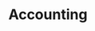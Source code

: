 ---
title: 'Accounting'
weight: 10
meta_title: "Account - Accounting - MultiSafepay Docs"
layout: 'block'
meta_description: "Sign up. Build and test your payments integration. Explore our products and services. Use our API Reference, SDKs, and wrappers. Get support."
logo: '/svgs/AccountingBookkeeping.svg'
short_description: 'Generate reports and integrate with accounting platforms.'
aliases:
    - /tools/accounting/
---